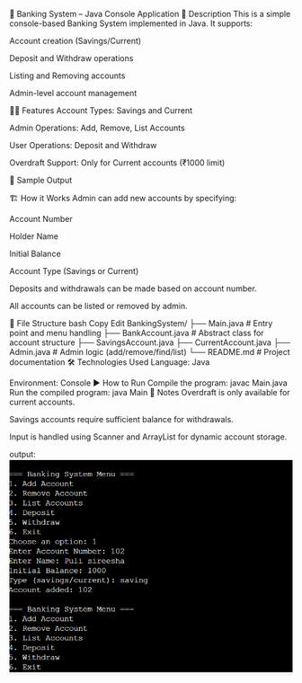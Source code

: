 📘 Banking System – Java Console Application
🔧 Description
This is a simple console-based Banking System implemented in Java. It supports:

Account creation (Savings/Current)

Deposit and Withdraw operations

Listing and Removing accounts

Admin-level account management

🧑‍💻 Features
Account Types: Savings and Current

Admin Operations: Add, Remove, List Accounts

User Operations: Deposit and Withdraw

Overdraft Support: Only for Current accounts (₹1000 limit)

📸 Sample Output

🏗️ How it Works
Admin can add new accounts by specifying:

Account Number

Holder Name

Initial Balance

Account Type (Savings or Current)

Deposits and withdrawals can be made based on account number.

All accounts can be listed or removed by admin.

📂 File Structure
bash
Copy
Edit
BankingSystem/
├── Main.java          # Entry point and menu handling
├── BankAccount.java   # Abstract class for account structure
├── SavingsAccount.java
├── CurrentAccount.java
├── Admin.java         # Admin logic (add/remove/find/list)
└── README.md          # Project documentation
🛠️ Technologies Used
Language: Java

Environment: Console
▶️ How to Run
Compile the program:
javac Main.java
Run the compiled program:
java Main
📌 Notes
Overdraft is only available for current accounts.

Savings accounts require sufficient balance for withdrawals.

Input is handled using Scanner and ArrayList for dynamic account storage.

output:
![output](10.png)
